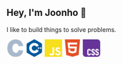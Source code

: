 ## Hey, I'm Joonho 👋

I like to build things to solve problems. 

<p>
  <img src="./icons/c.svg" width="40" />

  <img src="./icons/cplusplus.svg" width="40" />

  <img src="./icons/javascript.svg" width="40" />

  <img src="./icons/html5.svg" width="40" />

  <img src="./icons/css.svg" width="40" />
</p>

<!-- 

Tools: Altium, GitHub 
Code Languages: C, C++, HTML, CSS, Javascript 

--> 


<!--
**thejoonho/thejoonho** is a ✨ _special_ ✨ repository because its `README.md` (this file) appears on your GitHub profile.

Here are some ideas to get you started:

- 🔭 I’m currently working on ...
- 🌱 I’m currently learning ...
- 👯 I’m looking to collaborate on ...
- 🤔 I’m looking for help with ...
- 💬 Ask me about ...
- 📫 How to reach me: ...
- 😄 Pronouns: ...
- ⚡ Fun fact: ...
-->
